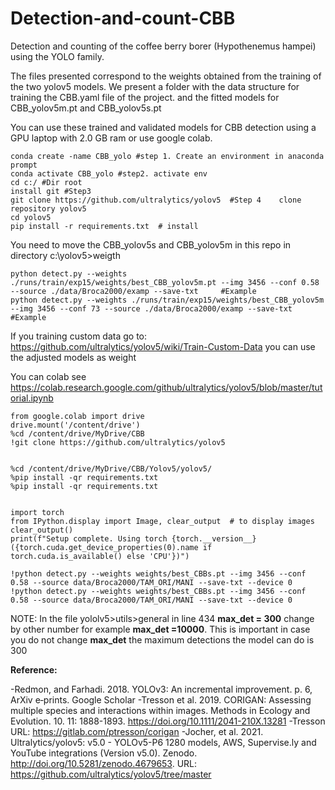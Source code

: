# Detection-and-count-CBB
Detection and counting of the coffee berry borer (Hypothenemus hampei) using the YOLO family.

The files presented correspond to the weights obtained from the training of the two yolov5 models.
We present a folder with the data structure for training the CBB.yaml file of the project.
and the fitted models for CBB_yolov5m.pt and CBB_yolov5s.pt

You can use these trained and validated models for CBB detection using a GPU laptop with 2.0 GB ram or use google colab.

	conda create -name CBB_yolo #step 1. Create an environment in anaconda prompt
	conda activate CBB_yolo #step2. activate env
	cd c:/ #Dir root
 	install git #Step3
	git clone https://github.com/ultralytics/yolov5  #Step 4 	clone repository yolov5
	cd yolov5
	pip install -r requirements.txt  # install

You need to move the CBB_yolov5s and CBB_yolov5m in this repo in directory c:\yolov5>weigth

	python detect.py --weights ./runs/train/exp15/weights/best_CBB_yolov5m.pt --img 3456 --conf 0.58 --source ./data/Broca2000/examp --save-txt 	#Example 
	python detect.py --weights ./runs/train/exp15/weights/best_CBB_yolov5m --img 3456 --conf 73 --source ./data/Broca2000/examp --save-txt 		#Example 

If you training custom data go to: https://github.com/ultralytics/yolov5/wiki/Train-Custom-Data
you can use the adjusted models as weight

You can colab see https://colab.research.google.com/github/ultralytics/yolov5/blob/master/tutorial.ipynb

	from google.colab import drive
	drive.mount('/content/drive')
	%cd /content/drive/MyDrive/CBB
	!git clone https://github.com/ultralytics/yolov5


	%cd /content/drive/MyDrive/CBB/Yolov5/yolov5/
	%pip install -qr requirements.txt 
	%pip install -qr requirements.txt 


	import torch
	from IPython.display import Image, clear_output  # to display images
	clear_output()
	print(f"Setup complete. Using torch {torch.__version__} ({torch.cuda.get_device_properties(0).name if torch.cuda.is_available() else 'CPU'})")

	!python detect.py --weights weights/best_CBBs.pt --img 3456 --conf 0.58 --source data/Broca2000/TAM_ORI/MANI --save-txt --device 0
	!python detect.py --weights weights/best_CBBs.pt --img 3456 --conf 0.58 --source data/Broca2000/TAM_ORI/MANI --save-txt --device 0
NOTE: In the file yololv5>utils>general in line 434 **max_det = 300** change by other number for example **max_det =10000**.
This is important in case you do not change **max_det** the maximum detections the model can do is 300


**Reference:**

-Redmon, and Farhadi. 2018. YOLOv3: An incremental improvement. p. 6, ArXiv e‐prints. Google Scholar
-Tresson et al. 2019. CORIGAN: Assessing multiple species and interactions within images. Methods in Ecology and Evolution. 10. 11: 1888-1893. https://doi.org/10.1111/2041-210X.13281
-Tresson URL: https://gitlab.com/ptresson/corigan
-Jocher, et al. 2021. Ultralytics/yolov5: v5.0 - YOLOv5-P6 1280 models, AWS, Supervise.ly and YouTube integrations (Version v5.0). Zenodo. http://doi.org/10.5281/zenodo.4679653. URL: https://github.com/ultralytics/yolov5/tree/master




